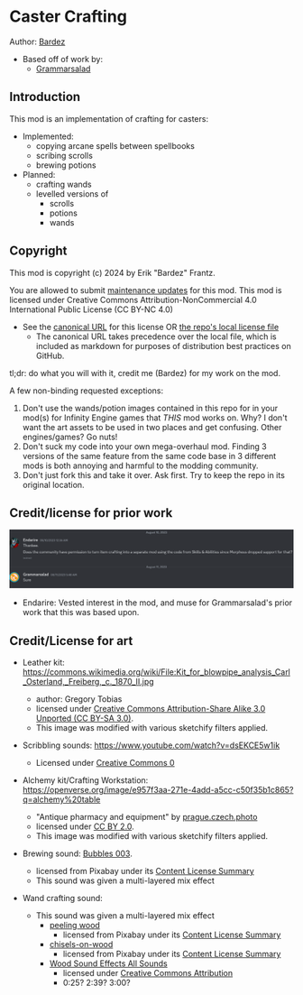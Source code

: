 # Caster Crafting
Author: [Bardez](https://github.com/BardezAnAvatar)
- Based off of work by:
    - [Grammarsalad](https://github.com/Grammarsalad)


## Introduction
This mod is an implementation of crafting for casters:
- Implemented:
    - copying arcane spells between spellbooks
    - scribing scrolls
    - brewing potions
- Planned:
    - crafting wands
    - levelled versions of
        - scrolls
        - potions
        - wands


## Copyright
This mod is copyright (c) 2024 by Erik "Bardez" Frantz.

You are allowed to submit [maintenance updates](./MAINTENANCE-NOTICE.md) for this mod. This mod is licensed under Creative Commons Attribution-NonCommercial 4.0 International Public License (CC BY-NC 4.0)
- See the [canonical URL](https://creativecommons.org/licenses/by-nc/4.0/) for this license OR [the repo's local license file](LICENSE.md)
    - The canonical URL takes precedence over the local file, which is included as markdown for purposes of distribution best practices on GitHub.

tl;dr: do what you will with it, credit me (Bardez) for my work on the mod.

A few non-binding requested exceptions:
1. Don't use the wands/potion images contained in this repo for in your mod(s) for Infinity Engine games that _THIS_ mod works on. Why? I don't want the art assets to be used in two places and get confusing. Other engines/games? Go nuts!
1. Don't suck my code into your own mega-overhaul mod. Finding 3 versions of the same feature from the same code base in 3 different mods is both annoying and harmful to the modding community.
1. Don't just fork this and take it over. Ask first. Try to keep the repo in its original location.


## Credit/license for prior work
![image](./.markdown-assets/license-allowed.png)

- Endarire: Vested interest in the mod, and muse for Grammarsalad's prior work that this was based upon.


## Credit/License for art
- Leather kit: https://commons.wikimedia.org/wiki/File:Kit_for_blowpipe_analysis_Carl_Osterland,_Freiberg,_c._1870_II.jpg
    - author: Gregory Tobias
    - licensed under [Creative Commons Attribution-Share Alike 3.0 Unported (CC BY-SA 3.0)](https://creativecommons.org/licenses/by-sa/3.0/deed.en).
    - This image was modified with various sketchify filters applied.

- Scribbling sounds: https://www.youtube.com/watch?v=dsEKCE5w1ik
    - Licensed under [Creative Commons 0](https://creativecommons.org/public-domain/cc0/)

- Alchemy kit/Crafting Workstation: https://openverse.org/image/e957f3aa-271e-4add-a5cc-c50f35b1c865?q=alchemy%20table
    - "Antique pharmacy and equipment" by [prague.czech.photo](prague.czech.photo)
    - licensed under [CC BY 2.0](https://creativecommons.org/licenses/by/2.0/).
    - This image was modified with various sketchify filters applied.

- Brewing sound: [Bubbles 003](https://pixabay.com/sound-effects/bubbles-003-6397/).
    - licensed from Pixabay under its [Content License Summary](https://pixabay.com/service/license-summary/)
    - This sound was given a multi-layered mix effect

- Wand crafting sound:
    - This sound was given a multi-layered mix effect
        - [peeling wood](https://pixabay.com/sound-effects/peeling-wood-42634/)
            - licensed from Pixabay under its [Content License Summary](https://pixabay.com/service/license-summary/)
        - [chisels-on-wood](https://pixabay.com/sound-effects/chisels-on-wood-85335//)
            - licensed from Pixabay under its [Content License Summary](https://pixabay.com/service/license-summary/)
        - [Wood Sound Effects All Sounds](https://www.youtube.com/watch?v=9AAA9_n3U7k)
            - licensed under [Creative Commons Attribution](https://creativecommons.org/licenses/by/4.0/)
            - 0:25? 2:39? 3:00?
